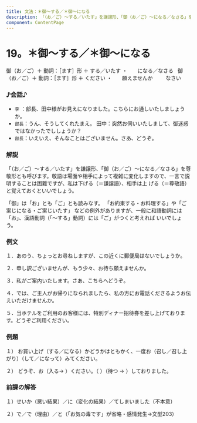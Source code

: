 ```yaml
---
title: 文法：＊御～する／＊御～になる
description: 「（お／ご）～する／いたす」を謙譲形、「御（お／ご）～になる／なさる」を尊敬形とも呼びます。敬語は場面や相手によって複雑に変化しますので、一言で説明することは困難ですが、私は下げる（＝謙譲語）、相手は上 げる（＝尊敬語）と覚えておくといいでしょう。
component: ContentPage
---
```



# 19。＊御～する／＊御～になる
御（お／ご）＋ 動詞：［ます］形 ＋ する／いたす ・
                                                              になる／なさる  
御（お／ご）＋ 動詞：［ます］形 ＋ ください ・
                                                  願えませんか  
                                                               なさい  

### ♪会話♪
- `李` ：部長、田中様がお見えになりました。こちらにお通しいたしましょうか。
- `部長`：うん、そうしてくれたまえ。 田中：突然お伺いいたしまして、御迷惑ではなかったでししょうか？
- `部長`：いえいえ、そんなことはございません。さあ、どうぞ。

### 解説
「（お／ご）～する／いたす」を謙譲形、「御（お／ご）～になる／なさる」を尊敬形とも呼びます。敬語は場面や相手によって複雑に変化しますので、一言で説明することは困難ですが、私は下げる（＝謙譲語）、相手は上 げる（＝尊敬語）と覚えておくといいでしょう。

「御」は「お」とも「ご」とも読みなす。 「お約束する・お料理する」や「ご案じになる・ご案じいたす」 などの例外がありますが、一般に和語動詞には「お」、漢語動詞（「～する」動詞）には「ご」がつくと考えれば いいでしょう。

### 例文
１．あのう、ちょっとお尋ねしますが、この近くに郵便局はないでしょうか。

２．申し訳ございませんが、もう少々、お待ち願えませんか。

３．私がご案内いたします。さあ、こちらへどうぞ。

４．では、ご主人がお帰りになられましたら、私の方にお電話くださるようお伝えいただけませんか。

５．当ホテルをご利用のお客様には、特別ディナー招待券を差し上げております。どうぞご利用ください。

### 例題
１） お買い上げ（する／になる）かどうかはともかく、一度お（召し／召し上がり）（して／になって）みてください。    

２） どうぞ、お（入る→ ）ください。（ ）（待つ → ）しておりました。

### 前課の解答
１）せいか（悪い結果）／に（変化の結果）／てしまいました（不本意）

２）で／で（理由）／と（「お気の毒です」が省略・感情発生→文型203）
